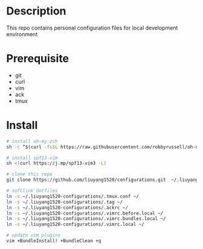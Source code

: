 # Description
This repo contains personal configuration files for local development environment

# Prerequisite
- git
- curl
- vim
- ack
- tmux

# Install
```bash
# install oh-my-zsh
sh -c “$(curl -fsSL https://raw.githubusercontent.com/robbyrussell/oh-my-zsh/master/tools/install.sh)”

# install spf13-vim
sh <(curl https://j.mp/spf13-vim3 -L)

# clone this repo
git clone https://github.com/liuyang1520/configurations.git  ~/.liuyang1520-configurations

# softlink dotfiles
ln -s ~/.liuyang1520-configurations/.tmux.conf ~/
ln -s ~/.liuyang1520-configurations/.tag ~/
ln -s ~/.liuyang1520-configurations/.ackrc ~/
ln -s ~/.liuyang1520-configurations/.vimrc.before.local ~/
ln -s ~/.liuyang1520-configurations/.vimrc.bundles.local ~/
ln -s ~/.liuyang1520-configurations/.vimrc.local ~/

# update vim plugins
vim +BundleInstall! +BundleClean +q
```
